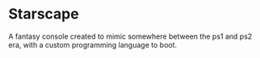 # Starscape
A fantasy console created to mimic somewhere between the ps1 and ps2 era, with a custom programming language to boot.
